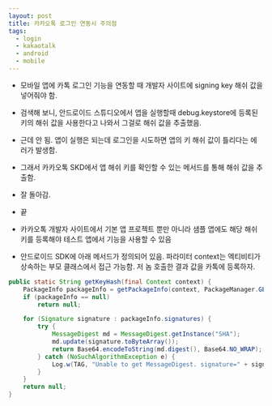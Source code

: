 ```yaml
---
layout: post
title: 카카오톡 로그인 연동시 주의점
tags:
  - login
  - kakaotalk
  - android
  - mobile
---
```


* 모바일 앱에 카톡 로그인 기능을 연동할 때 개발자 사이트에 signing key 해쉬 값을 넣어줘야 함.
* 검색해 보니, 안드로이드 스튜디오에서 앱을 실행할때 debug.keystore에 등록된 키의 해쉬 값을 사용한다고 나와서 그걸로 해쉬 값을 추출했음.
* 근데 안 됨. 앱이 실행은 되는데 로그인을 시도하면 앱의 키 해쉬 값이 틀리다는 에러가 발생함.
* 그래서 카카오톡 SKD에서 앱 해쉬 키를 확인할 수 있는 메서드를 통해 해쉬 값을 추출함.
* 잘 돌아감.
* 끝
* 카카오톡 개발자 사이트에서 기본 앱 프로젝트 뿐만 아니라 샘플 앱에도 해당 해쉬 키를 등록해야 테스트 앱에서 기능을 사용할 수 있음

* 안드로이드 SDK에 아래 메서드가 정의되어 있음. 파라미터 context는 엑티비티가 상속하는 부모 클래스에서 접근 가능함. 저 놈 호출한 결과 값을 카톡에 등록하자.

```java
public static String getKeyHash(final Context context) {
    PackageInfo packageInfo = getPackageInfo(context, PackageManager.GET_SIGNATURES);
    if (packageInfo == null)
        return null;

    for (Signature signature : packageInfo.signatures) {
        try {
            MessageDigest md = MessageDigest.getInstance("SHA");
            md.update(signature.toByteArray());
            return Base64.encodeToString(md.digest(), Base64.NO_WRAP);
        } catch (NoSuchAlgorithmException e) {
            Log.w(TAG, "Unable to get MessageDigest. signature=" + signature, e);
        }
    }
    return null;
}
```